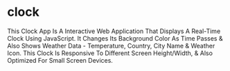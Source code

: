 # clock
This Clock App Is A Interactive Web Application That Displays A Real-Time Clock Using JavaScript. It Changes Its Background Color As Time Passes &amp; Also Shows Weather Data -  Temperature, Country, City Name &amp; Weather Icon. This Clock Is Responsive To Different Screen Height/Width, &amp; Also Optimized For Small Screen Devices.
